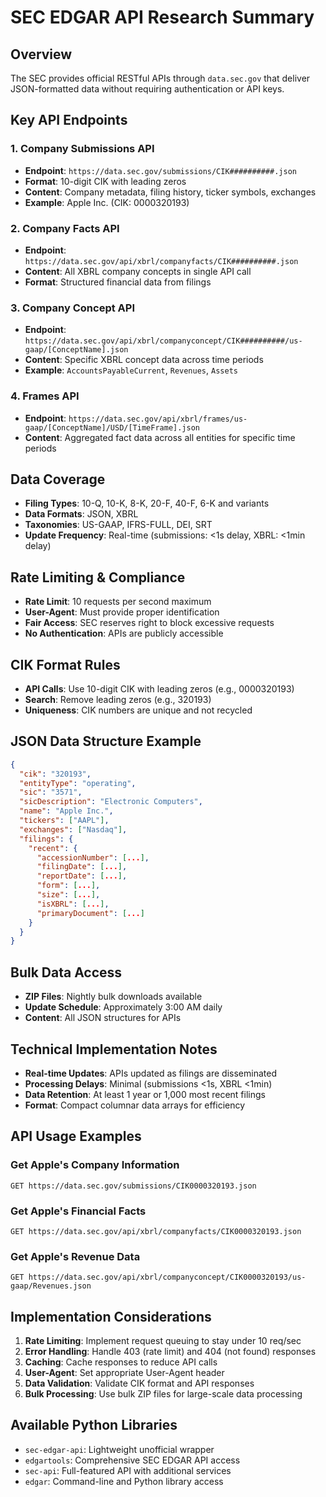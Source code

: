 # SEC EDGAR API Research Summary

## Overview
The SEC provides official RESTful APIs through `data.sec.gov` that deliver JSON-formatted data without requiring authentication or API keys.

## Key API Endpoints

### 1. Company Submissions API
- **Endpoint**: `https://data.sec.gov/submissions/CIK##########.json`
- **Format**: 10-digit CIK with leading zeros
- **Content**: Company metadata, filing history, ticker symbols, exchanges
- **Example**: Apple Inc. (CIK: 0000320193)

### 2. Company Facts API
- **Endpoint**: `https://data.sec.gov/api/xbrl/companyfacts/CIK##########.json`
- **Content**: All XBRL company concepts in single API call
- **Format**: Structured financial data from filings

### 3. Company Concept API
- **Endpoint**: `https://data.sec.gov/api/xbrl/companyconcept/CIK##########/us-gaap/[ConceptName].json`
- **Content**: Specific XBRL concept data across time periods
- **Example**: `AccountsPayableCurrent`, `Revenues`, `Assets`

### 4. Frames API
- **Endpoint**: `https://data.sec.gov/api/xbrl/frames/us-gaap/[ConceptName]/USD/[TimeFrame].json`
- **Content**: Aggregated fact data across all entities for specific time periods

## Data Coverage
- **Filing Types**: 10-Q, 10-K, 8-K, 20-F, 40-F, 6-K and variants
- **Data Formats**: JSON, XBRL
- **Taxonomies**: US-GAAP, IFRS-FULL, DEI, SRT
- **Update Frequency**: Real-time (submissions: <1s delay, XBRL: <1min delay)

## Rate Limiting & Compliance
- **Rate Limit**: 10 requests per second maximum
- **User-Agent**: Must provide proper identification
- **Fair Access**: SEC reserves right to block excessive requests
- **No Authentication**: APIs are publicly accessible

## CIK Format Rules
- **API Calls**: Use 10-digit CIK with leading zeros (e.g., 0000320193)
- **Search**: Remove leading zeros (e.g., 320193)
- **Uniqueness**: CIK numbers are unique and not recycled

## JSON Data Structure Example
```json
{
  "cik": "320193",
  "entityType": "operating",
  "sic": "3571",
  "sicDescription": "Electronic Computers", 
  "name": "Apple Inc.",
  "tickers": ["AAPL"],
  "exchanges": ["Nasdaq"],
  "filings": {
    "recent": {
      "accessionNumber": [...],
      "filingDate": [...],
      "reportDate": [...],
      "form": [...],
      "size": [...],
      "isXBRL": [...],
      "primaryDocument": [...]
    }
  }
}
```

## Bulk Data Access
- **ZIP Files**: Nightly bulk downloads available
- **Update Schedule**: Approximately 3:00 AM daily
- **Content**: All JSON structures for APIs

## Technical Implementation Notes
- **Real-time Updates**: APIs updated as filings are disseminated
- **Processing Delays**: Minimal (submissions <1s, XBRL <1min)
- **Data Retention**: At least 1 year or 1,000 most recent filings
- **Format**: Compact columnar data arrays for efficiency

## API Usage Examples

### Get Apple's Company Information
```
GET https://data.sec.gov/submissions/CIK0000320193.json
```

### Get Apple's Financial Facts
```
GET https://data.sec.gov/api/xbrl/companyfacts/CIK0000320193.json
```

### Get Apple's Revenue Data
```
GET https://data.sec.gov/api/xbrl/companyconcept/CIK0000320193/us-gaap/Revenues.json
```

## Implementation Considerations
1. **Rate Limiting**: Implement request queuing to stay under 10 req/sec
2. **Error Handling**: Handle 403 (rate limit) and 404 (not found) responses
3. **Caching**: Cache responses to reduce API calls
4. **User-Agent**: Set appropriate User-Agent header
5. **Data Validation**: Validate CIK format and API responses
6. **Bulk Processing**: Use bulk ZIP files for large-scale data processing

## Available Python Libraries
- `sec-edgar-api`: Lightweight unofficial wrapper
- `edgartools`: Comprehensive SEC EDGAR API access
- `sec-api`: Full-featured API with additional services
- `edgar`: Command-line and Python library access